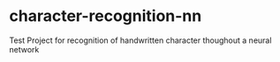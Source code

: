 # character-recognition-nn
Test Project for recognition of handwritten character thoughout a neural network
